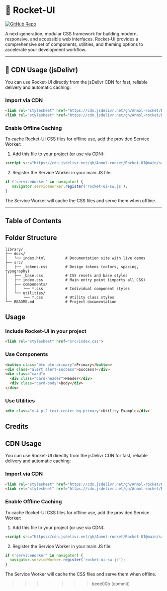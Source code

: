 
# 🚀 Rocket-UI

[![GitHub Repo](https://img.shields.io/badge/GitHub-Rocket--UI-blue?logo=github)](https://github.com/Anmol-rocket/Rocket-UI)

A next-generation, modular CSS framework for building modern, responsive, and accessible web interfaces. Rocket-UI provides a comprehensive set of components, utilities, and theming options to accelerate your development workflow.

---

## 🚀 CDN Usage (jsDelivr)

You can use Rocket-UI directly from the jsDelivr CDN for fast, reliable delivery and automatic caching:

### Import via CDN
```html
<link rel="stylesheet" href="https://cdn.jsdelivr.net/gh/Anmol-rocket/Rocket-UI@main/src/_base.css">
<link rel="stylesheet" href="https://cdn.jsdelivr.net/gh/Anmol-rocket/Rocket-UI@main/src/index.css">
```

### Enable Offline Caching
To cache Rocket-UI CSS files for offline use, add the provided Service Worker:

1. Add this file to your project (or use via CDN):
```html
<script src="https://cdn.jsdelivr.net/gh/Anmol-rocket/Rocket-UI@main/src/rocket-ui-sw.js"></script>
```
2. Register the Service Worker in your main JS file:
```javascript
if ('serviceWorker' in navigator) {
   navigator.serviceWorker.register('rocket-ui-sw.js');
}
```

The Service Worker will cache the CSS files and serve them when offline.

---

## Table of Contents


## Folder Structure
```
library/
├── docs/
│   └── index.html         # Documentation site with live demos
├── src/
│   ├── _tokens.css        # Design tokens (colors, spacing, typography)
│   ├── _base.css          # CSS resets and base styles
│   ├── index.css          # Main entry point (imports all CSS)
│   ├── components/
│   │   └── *.css          # Individual component styles
│   └── utilities/
│       └── *.css          # Utility class styles
└── README.md              # Project documentation
```


## Usage

### Include Rocket-UI in your project
```html
<link rel="stylesheet" href="src/index.css">
```

### Use Components
```html
<button class="btn btn-primary">Primary</button>
<div class="alert alert-success">Success!</div>
<div class="card">
  <div class="card-header">Header</div>
  <div class="card-body">Body</div>
</div>
```

### Use Utilities
```html
<div class="m-4 p-2 text-center bg-primary">Utility Example</div>
```




## Credits


## CDN Usage

You can use Rocket-UI directly from the jsDelivr CDN for fast, reliable delivery and automatic caching:

### Import via CDN
```html
<link rel="stylesheet" href="https://cdn.jsdelivr.net/gh/Anmol-rocket/Rocket-UI@main/src/_base.css">
<link rel="stylesheet" href="https://cdn.jsdelivr.net/gh/Anmol-rocket/Rocket-UI@main/src/index.css">
```

### Enable Offline Caching
To cache Rocket-UI CSS files for offline use, add the provided Service Worker:

1. Add this file to your project (or use via CDN):
```html
<script src="https://cdn.jsdelivr.net/gh/Anmol-rocket/Rocket-UI@main/src/rocket-ui-sw.js"></script>
```
2. Register the Service Worker in your main JS file:
```javascript
if ('serviceWorker' in navigator) {
  navigator.serviceWorker.register('rocket-ui-sw.js');
}
```

The Service Worker will cache the CSS files and serve them when offline.

>>>>>>> beee00b (commit)


